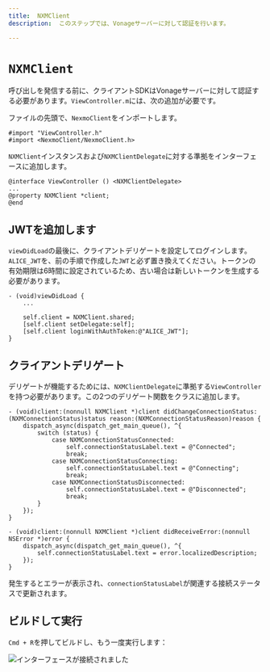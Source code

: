 ```yaml
---
title:  NXMClient
description:  このステップでは、Vonageサーバーに対して認証を行います。

---
```


`NXMClient`
===========

呼び出しを発信する前に、クライアントSDKはVonageサーバーに対して認証する必要があります。`ViewController.m`には、次の追加が必要です。

ファイルの先頭で、`NexmoClient`をインポートします。

```objective_c
#import "ViewController.h"
#import <NexmoClient/NexmoClient.h>
```

`NXMClient`インスタンスおよび`NXMClientDelegate`に対する準拠をインターフェースに追加します。

```objective_c
@interface ViewController () <NXMClientDelegate>
...
@property NXMClient *client;
@end
```

JWTを追加します
---------

`viewDidLoad`の最後に、クライアントデリゲートを設定してログインします。`ALICE_JWT`を、前の手順で作成した`JWT`と必ず置き換えてください。トークンの有効期限は6時間に設定されているため、古い場合は新しいトークンを生成する必要があります。

```objective_c
- (void)viewDidLoad {
    ...
    
    self.client = NXMClient.shared;
    [self.client setDelegate:self];
    [self.client loginWithAuthToken:@"ALICE_JWT"];
}
```

クライアントデリゲート
-----------

デリゲートが機能するためには、`NXMClientDelegate`に準拠する`ViewController`を持つ必要があります。この2つのデリゲート関数をクラスに追加します。

```objective_c
- (void)client:(nonnull NXMClient *)client didChangeConnectionStatus:(NXMConnectionStatus)status reason:(NXMConnectionStatusReason)reason {
    dispatch_async(dispatch_get_main_queue(), ^{
        switch (status) {
            case NXMConnectionStatusConnected:
                self.connectionStatusLabel.text = @"Connected";
                break;
            case NXMConnectionStatusConnecting:
                self.connectionStatusLabel.text = @"Connecting";
                break;
            case NXMConnectionStatusDisconnected:
                self.connectionStatusLabel.text = @"Disconnected";
                break;
        }
    });
}

- (void)client:(nonnull NXMClient *)client didReceiveError:(nonnull NSError *)error {
    dispatch_async(dispatch_get_main_queue(), ^{
        self.connectionStatusLabel.text = error.localizedDescription;
    });
}
```

発生するとエラーが表示され、`connectionStatusLabel`が関連する接続ステータスで更新されます。

ビルドして実行
-------

`Cmd + R`を押してビルドし、もう一度実行します：

![インターフェースが接続されました](/meta/client-sdk/ios-phone-to-app/interface-connected.png)

